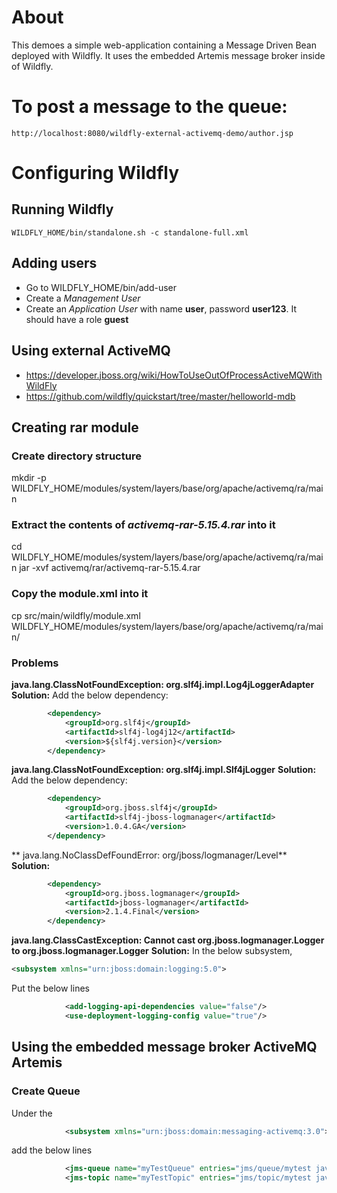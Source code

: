 # About

This demoes a simple web-application containing a Message Driven Bean deployed with Wildfly. It uses the embedded Artemis message broker inside of Wildfly.


# To post a message to the queue:

	http://localhost:8080/wildfly-external-activemq-demo/author.jsp


# Configuring Wildfly

## Running Wildfly
	WILDFLY_HOME/bin/standalone.sh -c standalone-full.xml

## Adding users

- Go to WILDFLY_HOME/bin/add-user
- Create a *Management User*
- Create an *Application User* with name **user**, password **user123**. It should have a role **guest**

## Using external ActiveMQ
- https://developer.jboss.org/wiki/HowToUseOutOfProcessActiveMQWithWildFly
- https://github.com/wildfly/quickstart/tree/master/helloworld-mdb

## Creating rar module
### Create directory structure
mkdir -p WILDFLY_HOME/modules/system/layers/base/org/apache/activemq/ra/main

### Extract the contents of *activemq-rar-5.15.4.rar* into it
cd WILDFLY_HOME/modules/system/layers/base/org/apache/activemq/ra/main
jar -xvf  activemq/rar/activemq-rar-5.15.4.rar 

### Copy the module.xml into it
cp src/main/wildfly/module.xml WILDFLY_HOME/modules/system/layers/base/org/apache/activemq/ra/main/
 

### Problems
**java.lang.ClassNotFoundException: org.slf4j.impl.Log4jLoggerAdapter**
**Solution:**
Add the below dependency:
``` xml
		<dependency>
	        <groupId>org.slf4j</groupId>
	        <artifactId>slf4j-log4j12</artifactId>
	        <version>${slf4j.version}</version>
	    </dependency>
```

**java.lang.ClassNotFoundException: org.slf4j.impl.Slf4jLogger**
**Solution:**
Add the below dependency:
``` xml
		<dependency>
		    <groupId>org.jboss.slf4j</groupId>
		    <artifactId>slf4j-jboss-logmanager</artifactId>
		    <version>1.0.4.GA</version>
		</dependency>
```
 
** java.lang.NoClassDefFoundError: org/jboss/logmanager/Level**
**Solution:**
``` xml
		<dependency>
			<groupId>org.jboss.logmanager</groupId>
		    <artifactId>jboss-logmanager</artifactId>
			<version>2.1.4.Final</version>
		</dependency>
```	

**java.lang.ClassCastException: Cannot cast org.jboss.logmanager.Logger to org.jboss.logmanager.Logger**
**Solution:**
In the below subsystem,
``` xml
<subsystem xmlns="urn:jboss:domain:logging:5.0">
```

Put the below lines

``` xml
            <add-logging-api-dependencies value="false"/>
            <use-deployment-logging-config value="true"/>
```

## Using the embedded message broker ActiveMQ Artemis


### Create Queue

Under the

``` xml
			<subsystem xmlns="urn:jboss:domain:messaging-activemq:3.0">
```

add the below lines

``` xml
			<jms-queue name="myTestQueue" entries="jms/queue/mytest java:jboss/exported/jms/queue/mytest"/>
			<jms-topic name="myTestTopic" entries="jms/topic/mytest java:jboss/exported/jms/topic/mytest"/>
```
	


	